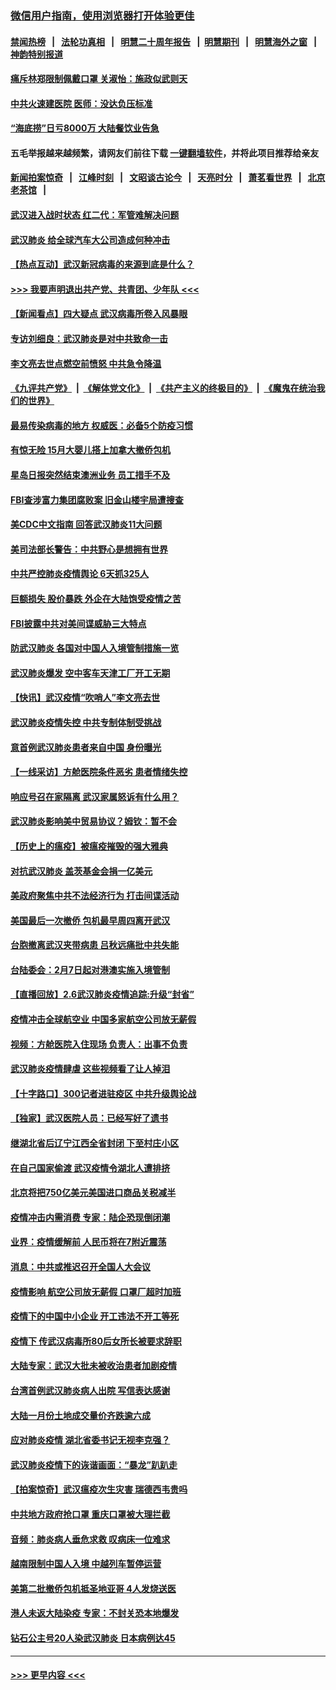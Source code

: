 ### [微信用户指南，使用浏览器打开体验更佳](https://github.com/gfw-breaker/banned-news1/blob/master/indexes/wechat-guide.md?t=0)
#### [禁闻热榜](热点新闻.md?t=0)  &nbsp;&nbsp;|&nbsp;&nbsp; [法轮功真相](https://github.com/gfw-breaker/truth/blob/master/README.md?t=0) &nbsp;&nbsp;|&nbsp;&nbsp; [明慧二十周年报告](https://github.com/gfw-breaker/mh-reports/blob/master/README.md?t=0) &nbsp;&nbsp;|&nbsp;&nbsp;[明慧期刊](https://github.com/gfw-breaker/mh-qikan) &nbsp;&nbsp;|&nbsp;&nbsp; [明慧海外之窗](https://github.com/gfw-breaker/mh-news/blob/master/README.md?t=0) &nbsp;&nbsp;|&nbsp;&nbsp; [神韵特别报道](https://github.com/gfw-breaker/mh-news/blob/master/shenyun.md?t=0)
#### [痛斥林郑限制佩戴口罩 关淑怡：施政似武则天](../pages/nsc413/n11849645.md?t=02070922) 
#### [中共火速建医院 医师：没达负压标准](../pages/nsc413/n11848938.md?t=02070922) 
#### [“海底捞”日亏8000万 大陆餐饮业告急](../pages/nsc413/n11850010.md?t=02070922) 
#### 五毛举报越来越频繁，请网友们前往下载 [一键翻墙软件](https://github.com/gfw-breaker/ssr-accounts)，并将此项目推荐给亲友
#### [新闻拍案惊奇](https://github.com/gfw-breaker/banned-news1/blob/master/pages/link4.md) &nbsp;&nbsp;|&nbsp;&nbsp; [江峰时刻](https://github.com/gfw-breaker/banned-news1/blob/master/pages/link4.md) &nbsp;&nbsp;|&nbsp;&nbsp; [文昭谈古论今](https://github.com/gfw-breaker/banned-news1/blob/master/pages/link4.md) &nbsp;&nbsp;|&nbsp;&nbsp; [天亮时分](https://github.com/gfw-breaker/banned-news1/blob/master/pages/link4.md) &nbsp;&nbsp;|&nbsp;&nbsp; [萧茗看世界](https://github.com/gfw-breaker/banned-news1/blob/master/pages/link4.md) &nbsp;&nbsp;|&nbsp;&nbsp; [北京老茶馆](https://github.com/gfw-breaker/banned-news1/blob/master/pages/link4.md) &nbsp;&nbsp;|&nbsp;&nbsp; 
#### [武汉进入战时状态 红二代：军管难解决问题](../pages/nsc413/n11849976.md?t=02070922) 
#### [武汉肺炎 给全球汽车大公司造成何种冲击](../pages/nsc413/n11850056.md?t=02070922) 
#### [【热点互动】武汉新冠病毒的来源到底是什么？](../pages/nsc413/n11849749.md?t=02070922) 
#### [>>> 我要声明退出共产党、共青团、少年队 <<<](https://github.com/begood0513/goodnews/blob/master/quit/letter.md) 
#### [【新闻看点】四大疑点 武汉病毒所卷入风暴眼](../pages/nsc413/n11849608.md?t=02070922) 
#### [专访刘细良：武汉肺炎是对中共致命一击](../pages/nsc413/n11849934.md?t=02070922) 
#### [李文亮去世点燃空前愤怒 中共急令降温](../pages/nsc413/n11849864.md?t=02070922) 
#### [《九评共产党》](https://github.com/begood0513/9ping.md/blob/master/README.md) &nbsp;|&nbsp; [《解体党文化》](../../../../jtdwh.md/blob/master/README.md)  &nbsp;|&nbsp; [《共产主义的终极目的》](../../../../gczydzjmd.md/blob/master/README.md) &nbsp;|&nbsp; [《魔鬼在统治我们的世界》](../../../../mgztzwmdsj.md/blob/master/README.md) 
#### [最易传染病毒的地方 权威医：必备5个防疫习惯](../pages/nsc413/n11849662.md?t=02070922) 
#### [有惊无险 15月大婴儿搭上加拿大撤侨包机](../pages/nsc413/n11849698.md?t=02070922) 
#### [星岛日报突然结束澳洲业务 员工措手不及](../pages/nsc413/n11849722.md?t=02070922) 
#### [FBI查涉富力集团腐败案 旧金山楼宇局遭搜查](../pages/nsc413/n11848419.md?t=02070922) 
#### [美CDC中文指南 回答武汉肺炎11大问题](../pages/nsc413/n11849703.md?t=02070922) 
#### [美司法部长警告：中共野心是想拥有世界](../pages/nsc413/n11849769.md?t=02070922) 
#### [中共严控肺炎疫情舆论 6天抓325人](../pages/nsc413/n11849529.md?t=02070922) 
#### [巨额损失 股价暴跌 外企在大陆饱受疫情之苦](../pages/nsc413/n11849651.md?t=02070922) 
#### [FBI披露中共对美间谍威胁三大特点](../pages/nsc413/n11849700.md?t=02070922) 
#### [防武汉肺炎 各国对中国人入境管制措施一览](../pages/nsc413/n11838726.md?t=02070922) 
#### [武汉肺炎爆发 空中客车天津工厂开工无期](../pages/nsc413/n11849634.md?t=02070922) 
#### [【快讯】武汉疫情“吹哨人”李文亮去世](../pages/nsc413/n11849459.md?t=02070922) 
#### [武汉肺炎疫情失控 中共专制体制受挑战](../pages/nsc413/n11849457.md?t=02070922) 
#### [意首例武汉肺炎患者来自中国 身份曝光](../pages/nsc413/n11849454.md?t=02070922) 
#### [【一线采访】方舱医院条件恶劣 患者情绪失控](../pages/nsc413/n11848910.md?t=02070922) 
#### [响应号召在家隔离 武汉家属怒诉有什么用？](../pages/nsc413/n11849412.md?t=02070922) 
#### [武汉肺炎影响美中贸易协议？姆钦：暂不会](../pages/nsc413/n11849497.md?t=02070922) 
#### [【历史上的瘟疫】被瘟疫摧毁的强大雅典](../pages/nsc413/n11849036.md?t=02070922) 
#### [对抗武汉肺炎 盖茨基金会捐一亿美元](../pages/nsc413/n11848953.md?t=02070922) 
#### [美政府聚焦中共不法经济行为 打击间谍活动](../pages/nsc413/n11849322.md?t=02070922) 
#### [美国最后一次撤侨 包机最早周四离开武汉](../pages/nsc413/n11849395.md?t=02070922) 
#### [台胞撤离武汉夹带病患 吕秋远痛批中共失能](../pages/nsc413/n11849153.md?t=02070922) 
#### [台陆委会：2月7日起对港澳实施入境管制](../pages/nsc413/n11848681.md?t=02070922) 
#### [【直播回放】2.6武汉肺炎疫情追踪:升级“封省”](../pages/nsc413/n11848948.md?t=02070922) 
#### [疫情冲击全球航空业 中国多家航空公司放无薪假](../pages/nsc413/n11849188.md?t=02070922) 
#### [视频：方舱医院入住现场 负责人：出事不负责](../pages/nsc413/n11845312.md?t=02070922) 
#### [武汉肺炎疫情肆虐 这些视频看了让人掉泪](../pages/nsc413/n11848904.md?t=02070922) 
#### [【十字路口】300记者进驻疫区 中共升级舆论战](../pages/nsc413/n11847578.md?t=02070922) 
#### [【独家】武汉医院人员：已经写好了遗书](../pages/nsc413/n11848942.md?t=02070922) 
#### [继湖北省后辽宁江西全省封闭 下至村庄小区](../pages/nsc413/n11848814.md?t=02070922) 
#### [在自己国家偷渡 武汉疫情令湖北人遭排挤](../pages/nsc413/n11848737.md?t=02070922) 
#### [北京将把750亿美元美国进口商品关税减半](../pages/nsc413/n11848896.md?t=02070922) 
#### [疫情冲击内需消费 专家：陆企恐现倒闭潮](../pages/nsc413/n11849265.md?t=02070922) 
#### [业界：疫情缓解前 人民币将在7附近震荡](../pages/nsc413/n11848445.md?t=02070922) 
#### [消息：中共或推迟召开全国人大会议](../pages/nsc413/n11848698.md?t=02070922) 
#### [疫情影响 航空公司放无薪假 口罩厂超时加班](../pages/nsc413/n11848173.md?t=02070922) 
#### [疫情下的中国中小企业 开工违法不开工等死](../pages/nsc413/n11848520.md?t=02070922) 
#### [疫情下 传武汉病毒所80后女所长被要求辞职](../pages/nsc413/n11842494.md?t=02070922) 
#### [大陆专家：武汉大批未被收治患者加剧疫情](../pages/nsc413/n11848163.md?t=02070922) 
#### [台湾首例武汉肺炎病人出院 写信表达感谢](../pages/nsc413/n11848408.md?t=02070922) 
#### [大陆一月份土地成交量价齐跌逾六成](../pages/nsc413/n11847770.md?t=02070922) 
#### [应对肺炎疫情 湖北省委书记无视李克强？](../pages/nsc413/n11848018.md?t=02070922) 
#### [武汉肺炎疫情下的诙谐画面：“暴龙”趴趴走](../pages/nsc413/n11848057.md?t=02070922) 
#### [【拍案惊奇】武汉瘟疫次生灾害 瑞德西韦贵吗](../pages/nsc413/n11847587.md?t=02070922) 
#### [中共地方政府抢口罩 重庆口罩被大理拦截](../pages/nsc413/n11848150.md?t=02070922) 
#### [音频：肺炎病人垂危求救 叹病床一位难求](../pages/nsc413/n11847883.md?t=02070922) 
#### [越南限制中国人入境 中越列车暂停运营](../pages/nsc413/n11847844.md?t=02070922) 
#### [美第二批撤侨包机抵圣地亚哥 4人发烧送医](../pages/nsc413/n11847923.md?t=02070922) 
#### [港人未返大陆染疫 专家：不封关恐本地爆发](../pages/nsc413/n11848021.md?t=02070922) 
#### [钻石公主号20人染武汉肺炎 日本病例达45](../pages/nsc413/n11847823.md?t=02070922) 

----
#### [ >>> 更早内容 <<< ](../indexes/nsc413-earlier.md)
